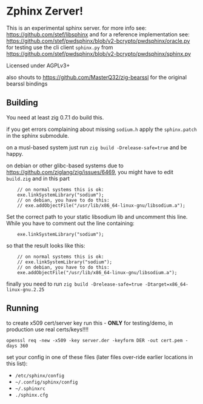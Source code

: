 # Zphinx Zerver!

This is an experimental sphinx server. for more info see:
https://github.com/stef/libsphinx and for a reference implementation see:
https://github.com/stef/pwdsphinx/blob/v2-bcrypto/pwdsphinx/oracle.py
for testing use the cli client `sphinx.py` from
https://github.com/stef/pwdsphinx/blob/v2-bcrypto/pwdsphinx/sphinx.py

Licensed under AGPLv3+

also shouts to https://github.com/MasterQ32/zig-bearssl for the original bearssl bindings

## Building

You need at least zig 0.7.1 do build this.

if you get errors complaining about missing `sodium.h` apply the `sphinx.patch`
in the sphinx submodule.

on a musl-based system just run `zig build -Drelease-safe=true` and be happy.

on debian or other glibc-based systems due to
https://github.com/ziglang/zig/issues/6469, you might have to edit `build.zig` and in this part

```
    // on normal systems this is ok:
    exe.linkSystemLibrary("sodium");
    // on debian, you have to do this:
    // exe.addObjectFile("/usr/lib/x86_64-linux-gnu/libsodium.a");
```

Set the correct path to your static libsodium lib and uncomment this line.
While you have to comment out the line containing:

```
    exe.linkSystemLibrary("sodium");
```

so that the result looks like this:

```
    // on normal systems this is ok:
    // exe.linkSystemLibrary("sodium");
    // on debian, you have to do this:
    exe.addObjectFile("/usr/lib/x86_64-linux-gnu/libsodium.a");
```

finally you need to run `zig build -Drelease-safe=true -Dtarget=x86_64-linux-gnu.2.25`

## Running

to create x509 cert/server key run this - **ONLY** for testing/demo, in production use real certs/keys!!!!
```
openssl req -new -x509 -key server.der -keyform DER -out cert.pem -days 360
```

set your config in one of these files (later files over-ride earlier locations
in this list):

 - `/etc/sphinx/config`
 - `~/.config/sphinx/config`
 - `~/.sphinxrc`
 - `./sphinx.cfg`
